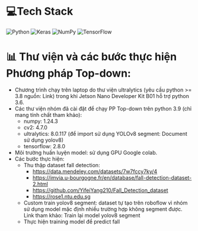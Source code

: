 # 💻Tech Stack
![Python](https://img.shields.io/badge/python-3670A0?style=plastic&logo=python&logoColor=ffdd54) ![Keras](https://img.shields.io/badge/Keras-%23D00000.svg?style=plastic&logo=Keras&logoColor=white) ![NumPy](https://img.shields.io/badge/numpy-%23013243.svg?style=plastic&logo=numpy&logoColor=white) ![TensorFlow](https://img.shields.io/badge/TensorFlow-%23FF6F00.svg?style=plastic&logo=TensorFlow&logoColor=white)
# 📊 Thư viện và các bước thực hiện Phương pháp Top-down:
* Chương trình chạy trên laptop do thư viện ultralytics (yêu cầu python >= 3.8 nguồn: Link) trong khi Jetson Nano Developer Kit B01 hỗ trợ python 3.6.
* Các thư viện nhóm đã cài đặt để chạy PP Top-down trên python 3.9 (chỉ mang tính chất tham khảo):
    -	numpy: 1.24.3
    -	cv2: 4.7.0
    -	ultralytics: 8.0.117 (để import sử dụng YOLOv8 segment: Document sử dụng yolov8)
    -	tensorflow: 2.8.0
* Môi trường huấn luyện model: sử dụng GPU Google colab.
* Các bước thực hiện:
    -	Thu thập dataset fall detection: 
        + https://data.mendeley.com/datasets/7w7fccy7ky/4
        + https://imvia.u-bourgogne.fr/en/database/fall-detection-dataset-2.html
        + https://github.com/YifeiYang210/Fall_Detection_dataset
        + https://rose1.ntu.edu.sg
    -	Custom train yolov8 segment: dataset tự tạo trên roboflow vì nhóm sử dụng model mặc định nhiều trường hợp không segment được. Link tham khảo: Train lại model yolov8 segment
    -	Thực hiện training model để predict fall
